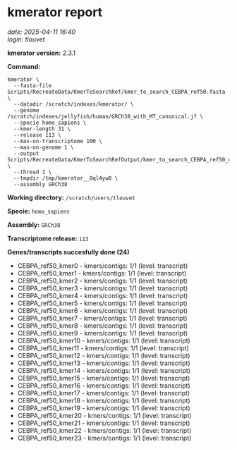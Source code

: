# kmerator report
*date: 2025-04-11 16:40*  
*login: tlouvet*

**kmerator version:** 2.3.1

**Command:**

```
kmerator \
  --fasta-file Scripts/RecreateData/KmerToSearchRef/kmer_to_search_CEBPA_ref50.fasta \
  --datadir /scratch/indexes/kmerator/ \
  --genome /scratch/indexes/jellyfish/human/GRCh38_with_MT_canonical.jf \
  --specie homo_sapiens \
  --kmer-length 31 \
  --release 113 \
  --max-on-transcriptome 100 \
  --max-on-genome 1 \
  --output Scripts/RecreateData/KmerToSearchRefOutput/kmer_to_search_CEBPA_ref50_output \
  --thread 1 \
  --tmpdir /tmp/kmerator__8ql4yw0 \
  --assembly GRCh38
```

**Working directory:** `/scratch/users/tlouvet`

**Specie:** `homo_sapiens`

**Assembly:** `GRCh38`

**Transcriptome release:** `113`

**Genes/transcripts succesfully done (24)**

- CEBPA_ref50_kmer0 - kmers/contigs: 1/1 (level: transcript)
- CEBPA_ref50_kmer1 - kmers/contigs: 1/1 (level: transcript)
- CEBPA_ref50_kmer2 - kmers/contigs: 1/1 (level: transcript)
- CEBPA_ref50_kmer3 - kmers/contigs: 1/1 (level: transcript)
- CEBPA_ref50_kmer4 - kmers/contigs: 1/1 (level: transcript)
- CEBPA_ref50_kmer5 - kmers/contigs: 1/1 (level: transcript)
- CEBPA_ref50_kmer6 - kmers/contigs: 1/1 (level: transcript)
- CEBPA_ref50_kmer7 - kmers/contigs: 1/1 (level: transcript)
- CEBPA_ref50_kmer8 - kmers/contigs: 1/1 (level: transcript)
- CEBPA_ref50_kmer9 - kmers/contigs: 1/1 (level: transcript)
- CEBPA_ref50_kmer10 - kmers/contigs: 1/1 (level: transcript)
- CEBPA_ref50_kmer11 - kmers/contigs: 1/1 (level: transcript)
- CEBPA_ref50_kmer12 - kmers/contigs: 1/1 (level: transcript)
- CEBPA_ref50_kmer13 - kmers/contigs: 1/1 (level: transcript)
- CEBPA_ref50_kmer14 - kmers/contigs: 1/1 (level: transcript)
- CEBPA_ref50_kmer15 - kmers/contigs: 1/1 (level: transcript)
- CEBPA_ref50_kmer16 - kmers/contigs: 1/1 (level: transcript)
- CEBPA_ref50_kmer17 - kmers/contigs: 1/1 (level: transcript)
- CEBPA_ref50_kmer18 - kmers/contigs: 1/1 (level: transcript)
- CEBPA_ref50_kmer19 - kmers/contigs: 1/1 (level: transcript)
- CEBPA_ref50_kmer20 - kmers/contigs: 1/1 (level: transcript)
- CEBPA_ref50_kmer21 - kmers/contigs: 1/1 (level: transcript)
- CEBPA_ref50_kmer22 - kmers/contigs: 1/1 (level: transcript)
- CEBPA_ref50_kmer23 - kmers/contigs: 1/1 (level: transcript)
